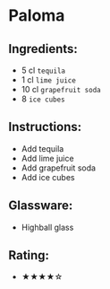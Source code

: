 # Paloma

## Ingredients:
- 5 cl `tequila`
- 1 cl `lime juice`
- 10 cl `grapefruit soda`
- 8 `ice cubes`

## Instructions:
- Add tequila
- Add lime juice
- Add grapefruit soda
- Add ice cubes

## Glassware:
- Highball glass

## Rating:
- ★★★★☆